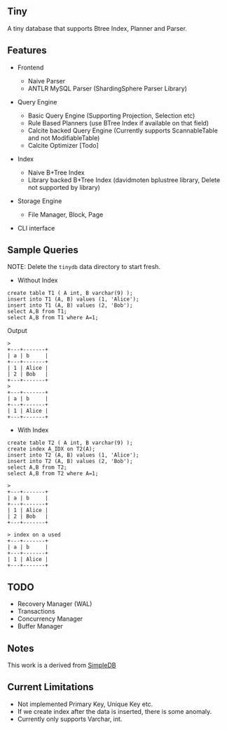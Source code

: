 ## Tiny

A tiny database that supports Btree Index, Planner and Parser.

## Features

- Frontend
  - Naive Parser 
  - ANTLR MySQL Parser (ShardingSphere Parser Library)

- Query Engine
  - Basic Query Engine (Supporting Projection, Selection etc)
  - Rule Based Planners (use BTree Index if available on that field)
  - Calcite backed Query Engine (Currently supports ScannableTable and not ModifiableTable)
  - Calcite Optimizer [Todo]

- Index
  - Naive B+Tree Index
  - Library backed B+Tree Index (davidmoten bplustree library, Delete not supported by library)
  
- Storage Engine
  - File Manager, Block, Page

- CLI interface

## Sample Queries

NOTE: Delete the `tinydb` data directory to start fresh. 

- Without Index
```shell
create table T1 ( A int, B varchar(9) );
insert into T1 (A, B) values (1, 'Alice');
insert into T1 (A, B) values (2, 'Bob');
select A,B from T1;
select A,B from T1 where A=1;
```
Output
```shell
>
+---+-------+
| a | b     |
+---+-------+
| 1 | Alice |
| 2 | Bob   |
+---+-------+
>
+---+-------+
| a | b     |
+---+-------+
| 1 | Alice |
+---+-------+
```

- With Index
```shell
create table T2 ( A int, B varchar(9) );
create index A_IDX on T2(A);
insert into T2 (A, B) values (1, 'Alice');
insert into T2 (A, B) values (2, 'Bob');
select A,B from T2;
select A,B from T2 where A=1;
```

```shell
>
+---+-------+
| a | b     |
+---+-------+
| 1 | Alice |
| 2 | Bob   |
+---+-------+

> index on a used
+---+-------+
| a | b     |
+---+-------+
| 1 | Alice |
+---+-------+
```
## TODO

- Recovery Manager (WAL)
- Transactions
- Concurrency Manager
- Buffer Manager

## Notes

This work is a derived from [SimpleDB](http://cs.bc.edu/~sciore/simpledb/)

## Current Limitations
- Not implemented Primary Key, Unique Key etc.
- If we create index after the data is inserted, there is some anomaly.
- Currently only supports Varchar, int.